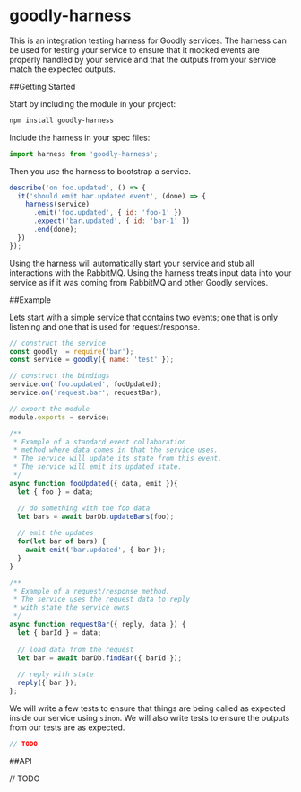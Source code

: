 # goodly-harness
This is an integration testing harness for Goodly services. The harness can be used for testing your service to ensure that it mocked events are properly handled by your service and that the outputs from your service match the expected outputs.

##Getting Started

Start by including the module in your project:

```bash
npm install goodly-harness
```

Include the harness in your spec files:

```javascript
import harness from 'goodly-harness';
```

Then you use the harness to bootstrap a service.

```javascript
describe('on foo.updated', () => {
  it('should emit bar.updated event', (done) => {
    harness(service)
      .emit('foo.updated', { id: 'foo-1' })
      .expect('bar.updated', { id: 'bar-1' })
      .end(done);
  })
});
```

Using the harness will automatically start your service and stub all interactions with the RabbitMQ. Using the harness treats input data into your service as if it was coming from RabbitMQ and other Goodly services.

##Example

Lets start with a simple service that contains two events; one that is only listening and one that is used for request/response.

```javascript
// construct the service
const goodly  = require('bar');
const service = goodly({ name: 'test' });

// construct the bindings
service.on('foo.updated', fooUpdated);
service.on('request.bar', requestBar);

// export the module
module.exports = service;

/**
 * Example of a standard event collaboration
 * method where data comes in that the service uses.
 * The service will update its state from this event. 
 * The service will emit its updated state.
 */
async function fooUpdated({ data, emit }){
  let { foo } = data;

  // do something with the foo data
  let bars = await barDb.updateBars(foo);
  
  // emit the updates
  for(let bar of bars) {
    await emit('bar.updated', { bar });
  }
}

/**
 * Example of a request/response method. 
 * The service uses the request data to reply
 * with state the service owns
 */
async function requestBar({ reply, data }) {
  let { barId } = data;
  
  // load data from the request
  let bar = await barDb.findBar({ barId });
  
  // reply with state
  reply({ bar });
};
```

We will write a few tests to ensure that things are being called as expected inside our service using `sinon`.  We will also write tests to ensure the outputs from our tests are as expected.

```javascript
// TODO
```


##API

// TODO

